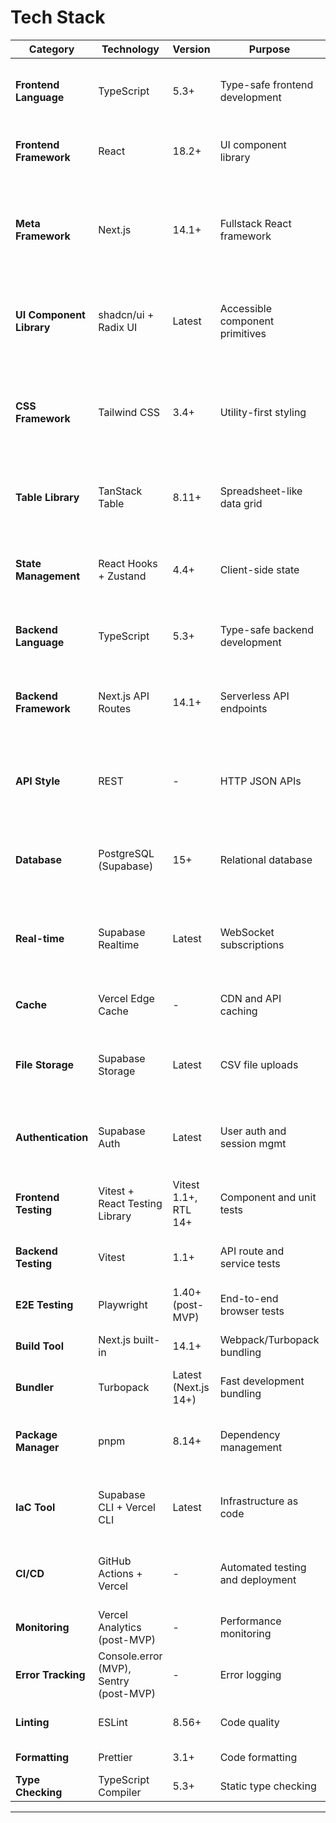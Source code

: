 # Tech Stack

| Category | Technology | Version | Purpose | Rationale |
|----------|-----------|---------|---------|-----------|
| **Frontend Language** | TypeScript | 5.3+ | Type-safe frontend development | Catches errors at compile-time, excellent IDE support, required by PRD (NFR14) |
| **Frontend Framework** | React | 18.2+ | UI component library | Industry standard, excellent ecosystem, Next.js integration |
| **Meta Framework** | Next.js | 14.1+ | Fullstack React framework | App Router for unified frontend/backend, built-in API routes, SSR/SSG, image optimization, Vercel integration |
| **UI Component Library** | shadcn/ui + Radix UI | Latest | Accessible component primitives | Copy-paste components, full customization, WCAG AA compliant, no runtime overhead |
| **CSS Framework** | Tailwind CSS | 3.4+ | Utility-first styling | Rapid UI development, consistent design system, small bundle size, excellent shadcn/ui integration |
| **Table Library** | TanStack Table | 8.11+ | Spreadsheet-like data grid | Headless design, virtual scrolling, sorting/filtering, 1,000+ row performance |
| **State Management** | React Hooks + Zustand | 4.4+ | Client-side state | Hooks for local state, Zustand for global state (auth, user context), avoids Redux complexity |
| **Backend Language** | TypeScript | 5.3+ | Type-safe backend development | Shared types with frontend, same as frontend for consistency |
| **Backend Framework** | Next.js API Routes | 14.1+ | Serverless API endpoints | Integrated with frontend, automatic deployment, serverless execution |
| **API Style** | REST | - | HTTP JSON APIs | Simple, well-understood, meets PRD requirements without GraphQL complexity |
| **Database** | PostgreSQL (Supabase) | 15+ | Relational database | ACID compliance, JSONB for flexible schemas, excellent full-text search, RLS support |
| **Real-time** | Supabase Realtime | Latest | WebSocket subscriptions | Built-in real-time updates, <2s latency (FR11), based on PostgreSQL logical replication |
| **Cache** | Vercel Edge Cache | - | CDN and API caching | Automatic static asset caching, optional API route caching |
| **File Storage** | Supabase Storage | Latest | CSV file uploads | S3-compatible object storage, integrates with RLS, free tier sufficient |
| **Authentication** | Supabase Auth | Latest | User auth and session mgmt | Email/password provider, JWT sessions, 8-hour timeout, secure password hashing (NFR8) |
| **Frontend Testing** | Vitest + React Testing Library | Vitest 1.1+, RTL 14+ | Component and unit tests | Fast execution, Jest-compatible, React-specific testing utilities |
| **Backend Testing** | Vitest | 1.1+ | API route and service tests | Same test runner as frontend, TypeScript support, fast |
| **E2E Testing** | Playwright | 1.40+ (post-MVP) | End-to-end browser tests | Reliable, cross-browser, excellent debugging |
| **Build Tool** | Next.js built-in | 14.1+ | Webpack/Turbopack bundling | Zero config, optimized for Next.js |
| **Bundler** | Turbopack | Latest (Next.js 14+) | Fast development bundling | 10x faster than Webpack in dev mode |
| **Package Manager** | pnpm | 8.14+ | Dependency management | Faster than npm, efficient disk usage, strict dependency resolution |
| **IaC Tool** | Supabase CLI + Vercel CLI | Latest | Infrastructure as code | Database migrations via Supabase CLI, deployment via Vercel CLI |
| **CI/CD** | GitHub Actions + Vercel | - | Automated testing and deployment | Free for open source, integrates with Vercel, automated preview deploys |
| **Monitoring** | Vercel Analytics (post-MVP) | - | Performance monitoring | Core Web Vitals, edge function metrics |
| **Error Tracking** | Console.error (MVP), Sentry (post-MVP) | - | Error logging | Basic logging for MVP, Sentry integration later |
| **Linting** | ESLint | 8.56+ | Code quality | Next.js config, TypeScript support |
| **Formatting** | Prettier | 3.1+ | Code formatting | Consistent code style |
| **Type Checking** | TypeScript Compiler | 5.3+ | Static type checking | Strict mode enabled per PRD |


---
